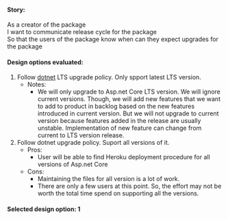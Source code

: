 #### Story:
As a creator of the package<br/>
I want to communicate release cycle for the package<br/>
So that the users of the package know when can they expect upgrades for the package

#### Design options evaluated:
1. Follow [dotnet](https://dotnet.microsoft.com/platform/support-policy) LTS upgrade policy. Only spport latest LTS version.
   - Notes:
     - We will only upgrade to Asp.net Core LTS version. We will ignore current versions. Though, we will add new features that we want to add to product in backlog based on the new features introduced in current version. But we will not upgrade to current version because features added in the release are usually unstable. Implementation of new feature can change from current to LTS version release.
1. Follow dotnet upgrade policy. Suport all versions of it.
   - Pros:
     - User will be able to find Heroku deployment procedure for all versions of Asp.net Core
   - Cons:
     - Maintaining the files for all version is a lot of work.
     - There are only a few users at this point. So, the effort may not be worth the total time spend on supporting all the versions.

#### Selected design option: 1